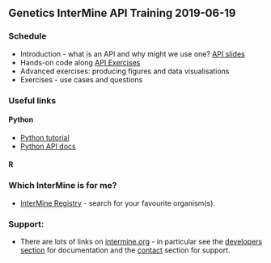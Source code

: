 ## Genetics InterMine API Training 2019-06-19

### Schedule

- Introduction - what is an API and why might we use one? [API slides](https://docs.google.com/presentation/d/1nbwXuD5dInFnKoS96unueE5msapB9eUBE8B1phN_buo/edit?usp=sharing)
- Hands-on code along [API Exercises](2019-06-19-python-exercises)
- Advanced exercises: producing figures and data visualisations
- Exercises - use cases and questions


### Useful links
#### Python

- [Python tutorial](https://github.com/intermine/intermine-ws-python-docs)
- [Python API docs](http://intermine.org/intermine-ws-python/intermine.html)

#### R

### Which InterMine is for me?
- [InterMine Registry](http://registry.intermine.org/) - search for your favourite organism(s).

### Support:
- There are lots of links on [intermine.org](http://intermine.org) - in particular see the [developers section](http://intermine.org/developers/) for documentation and the [contact](http://intermine.org/contact/) section for support.
